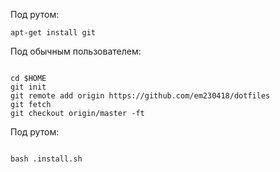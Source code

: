 Под рутом:

```
apt-get install git
```

Под обычным пользователем:

```

cd $HOME
git init
git remote add origin https://github.com/em230418/dotfiles
git fetch
git checkout origin/master -ft

```

Под рутом:

```

bash .install.sh

```
